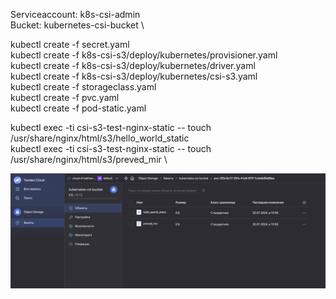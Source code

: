 Serviceaccount: k8s-csi-admin \
Bucket: kubernetes-csi-bucket \

kubectl create -f secret.yaml \
kubectl create -f k8s-csi-s3/deploy/kubernetes/provisioner.yaml \
kubectl create -f k8s-csi-s3/deploy/kubernetes/driver.yaml \
kubectl create -f k8s-csi-s3/deploy/kubernetes/csi-s3.yaml \
kubectl create -f storageclass.yaml \
kubectl create -f pvc.yaml \
kubectl create -f pod-static.yaml 

kubectl exec -ti csi-s3-test-nginx-static -- touch /usr/share/nginx/html/s3/hello_world_static \
kubectl exec -ti csi-s3-test-nginx-static -- touch /usr/share/nginx/html/s3/preved_mir \


![результат](image.png)